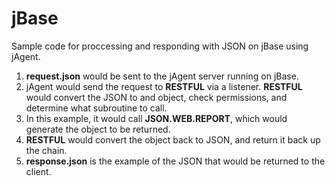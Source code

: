 # jBase
Sample code for proccessing and responding with JSON on jBase using jAgent.
1. **request.json** would be sent to the jAgent server running on jBase.
2. jAgent would send the request to **RESTFUL** via a listener. **RESTFUL** would convert the JSON to and object, check permissions, and determine what subroutine to call.
3. In this example, it would call **JSON.WEB.REPORT**, which would generate the object to be returned.
4. **RESTFUL** would convert the object back to JSON, and return it back up the chain.
5. **response.json** is the example of the JSON that would be returned to the client.
